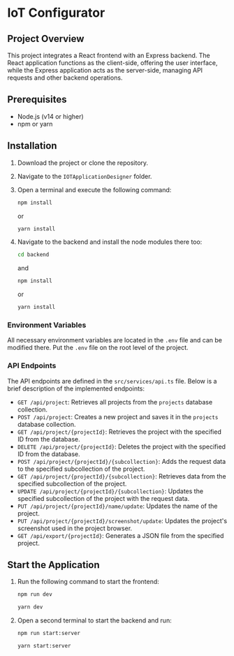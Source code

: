 # IoT Configurator

## Project Overview

This project integrates a React frontend with an Express backend. The React application functions as the client-side, offering the user interface, while the Express application acts as the server-side, managing API requests and other backend operations.

## Prerequisites

- Node.js (v14 or higher)
- npm or yarn

## Installation

1. Download the project or clone the repository.

2. Navigate to the `IOTApplicationDesigner` folder.

3. Open a terminal and execute the following command:

   ```sh
   npm install
   ```

   or

   ```sh
   yarn install
   ```

4. Navigate to the backend and install the node modules there too:

   ```sh
   cd backend
   ```

   and

   ```sh
   npm install
   ```

   or

   ```sh
   yarn install
   ```

### Environment Variables

All necessary environment variables are located in the `.env` file and can be modified there. Put the `.env` file on the root level of the project.

### API Endpoints

The API endpoints are defined in the `src/services/api.ts` file. Below is a brief description of the implemented endpoints:

- `GET /api/project`: Retrieves all projects from the `projects` database collection.
- `POST /api/project`: Creates a new project and saves it in the `projects` database collection.
- `GET /api/project/{projectId}`: Retrieves the project with the specified ID from the database.
- `DELETE /api/project/{projectId}`: Deletes the project with the specified ID from the database.
- `POST /api/project/{projectId}/{subcollection}`: Adds the request data to the specified subcollection of the project.
- `GET /api/project/{projectId}/{subcollection}`: Retrieves data from the specified subcollection of the project.
- `UPDATE /api/project/{projectId}/{subcollection}`: Updates the specified subcollection of the project with the request data.
- `PUT /api/project/{projectId}/name/update`: Updates the name of the project.
- `PUT /api/project/{projectId}/screenshot/update`: Updates the project's screenshot used in the project browser.
- `GET /api/export/{projectId}`: Generates a JSON file from the specified project.

## Start the Application

1. Run the following command to start the frontend:

   ```sh
   npm run dev
   ```

   ```sh
   yarn dev
   ```

2. Open a second terminal to start the backend and run:

   ```sh
   npm run start:server
   ```

   ```sh
   yarn start:server
   ```
